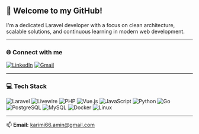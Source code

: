 ## 👋 Welcome to my GitHub!

I'm a dedicated Laravel developer with a focus on clean architecture, scalable solutions, and continuous learning in modern web development.

---
<!-- 
![Anurag's GitHub stats](https://github-readme-stats.vercel.app/api?username=amiiiiink&show_icons=true&count_private=true&hide=prs)
![Top Langs](https://github-readme-stats.vercel.app/api/top-langs/?username=amiiiiink&layout=compact)
-->



### 🌐 Connect with me

[![LinkedIn](https://img.shields.io/badge/LinkedIn-%230077B5.svg?style=for-the-badge&logo=linkedin&logoColor=white)](https://www.linkedin.com/in/amiiiink)
[![Gmail](https://img.shields.io/badge/Gmail-D14836?style=for-the-badge&logo=gmail&logoColor=white)](mailto:karimi66.amin@gmail.com)

---

### 💻 Tech Stack

![Laravel](https://img.shields.io/badge/Laravel-FC494E?style=for-the-badge&logo=laravel&logoColor=white)
![Livewire](https://img.shields.io/badge/Livewire-4E5D94?style=for-the-badge&logo=laravel&logoColor=white)
![PHP](https://img.shields.io/badge/PHP-777BB4?style=for-the-badge&logo=php&logoColor=white)
![Vue.js](https://img.shields.io/badge/Vue.js-4FC08D?style=for-the-badge&logo=vue.js&logoColor=white)
![JavaScript](https://img.shields.io/badge/JavaScript-F7DF1E?style=for-the-badge&logo=javascript&logoColor=black)
![Python](https://img.shields.io/badge/Python-3776AB?style=for-the-badge&logo=python&logoColor=white)
![Go](https://img.shields.io/badge/Go-00ADD8?style=for-the-badge&logo=go&logoColor=white)
![PostgreSQL](https://img.shields.io/badge/PostgreSQL-336791?style=for-the-badge&logo=postgresql&logoColor=white)
![MySQL](https://img.shields.io/badge/MySQL-005C84?style=for-the-badge&logo=mysql&logoColor=white)
![Docker](https://img.shields.io/badge/Docker-2496ED?style=for-the-badge&logo=docker&logoColor=white)
![Linux](https://img.shields.io/badge/Linux-FCC624?style=for-the-badge&logo=linux&logoColor=black)

---

📫 **Email:** karimi66.amin@gmail.com
